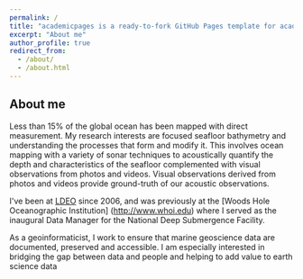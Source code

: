 ```yaml
---
permalink: /
title: "academicpages is a ready-to-fork GitHub Pages template for academic personal websites"
excerpt: "About me"
author_profile: true
redirect_from: 
  - /about/
  - /about.html
---
```


About me
------
Less than 15% of the global ocean has been mapped with direct measurement. My research interests are focused seafloor bathymetry
and understanding the processes that form and modify it.  This involves ocean mapping with a variety of sonar techniques to acoustically 
quantify the depth and characteristics of the seafloor complemented with visual observations from photos and videos.  Visual observations
derived from photos and videos provide ground-truth of our acoustic observations.

I've been at [LDEO](https://ldeo.columbia.edu) since 2006, and was previously at the 
[Woods Hole Oceanographic Institution] (http://www.whoi.edu) where I served as the inaugural Data Manager for
the National Deep Submergence Facility.

As a geoinformaticist, I work to ensure that marine geoscience data are documented, preserved and accessible.  I am especially
interested in bridging the gap between data and people and helping to add value to earth science data

